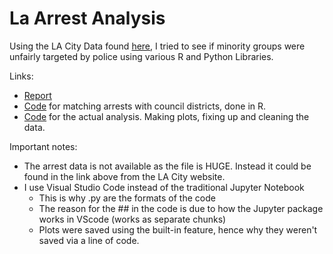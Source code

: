 # La Arrest Analysis

Using the LA City Data found [here](https://data.lacity.org/browse), I tried to see if minority groups were unfairly targeted by police using various R and Python Libraries.

Links:
* [Report](https://github.com/francogonzales/la_arrests/blob/master/LA%20Arrests.pdf)
* [Code](https://github.com/francogonzales/la_arrests/blob/master/findcouncilID.R) for matching arrests with council districts, done in R.
* [Code](https://github.com/francogonzales/la_arrests/blob/master/analysis.py) for the actual analysis. Making plots, fixing up and cleaning the data.


Important notes:
* The arrest data is not available as the file is HUGE. Instead it could be found in the link above from the LA City website.
* I use Visual Studio Code instead of the traditional Jupyter Notebook
  * This is why .py are the formats of the code
  * The reason for the ## in the code is due to how the Jupyter package works in VScode (works as separate chunks)
  * Plots were saved using the built-in feature, hence why they weren't saved via a line of code.

